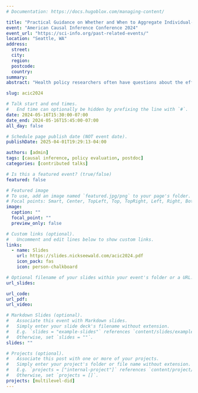 ```yaml
---
# Documentation: https://docs.hugoblox.com/managing-content/

title: "Practical Guidance on Whether and When to Aggregate Individual‐Level Data for Causal Health Policy Evaluation"
event: "American Causal Inference Conference 2024"
event_url: "https://sci-info.org/past-related-events/"
location: "Seattle, WA"
address:
  street:
  city:
  region:
  postcode:
  country:
summary:
abstract: "Health policy researchers often have questions about the effects of state policy on individual-level outcomes collected over multiple time periods. Such questions might be addressed using, for example, a large health insurance claims database that tracks individuals’ receipt of a particular treatment. An open question is whether the researcher can or should “roll-up” (i.e., aggregate, average, etc.) this individual-level data to the policy level when assessing the effects of state policy. Rolling up the data offers a clear computational advantage since it makes the individual-level big data question much smaller. However, existing literature does not sufficiently address whether and when aggregation is disadvantageous due to loss of individual-level information. Here, we examine the statistical performance of difference-in-differences approaches that permit the use of either individual- or aggregate-level data to offer practical guidance on whether and when to roll up. Our guidance is based on simulation models which allow us to make fair comparisons between analytic methods under a variety of controlled conditions. We also discuss our recommendations in the context of a study designed to assess the effects of state medical cannabis laws on opioid prescribing among patients with chronic non-cancer pain."

slug: acic2024

# Talk start and end times.
#   End time can optionally be hidden by prefixing the line with `#`.
date: 2024-05-16T15:30:00-07:00
date_end: 2024-05-16T15:45:00-07:00
all_day: false

# Schedule page publish date (NOT event date).
publishDate: 2025-04-01T19:29:13-04:00

authors: [admin]
tags: [causal inference, policy evaluation, postdoc]
categories: [contributed talks]

# Is this a featured event? (true/false)
featured: false

# Featured image
# To use, add an image named `featured.jpg/png` to your page's folder. 
# Focal points: Smart, Center, TopLeft, Top, TopRight, Left, Right, BottomLeft, Bottom, BottomRight.
image:
  caption: ""
  focal_point: ""
  preview_only: false

# Custom links (optional).
#   Uncomment and edit lines below to show custom links.
links:
  - name: Slides
    url: https://slides.nickseewald.com/acic2024.pdf
    icon_pack: fas
    icon: person-chalkboard

# Optional filename of your slides within your event's folder or a URL.
url_slides:

url_code:
url_pdf:
url_video:

# Markdown Slides (optional).
#   Associate this event with Markdown slides.
#   Simply enter your slide deck's filename without extension.
#   E.g. `slides = "example-slides"` references `content/slides/example-slides.md`.
#   Otherwise, set `slides = ""`.
slides: ""

# Projects (optional).
#   Associate this post with one or more of your projects.
#   Simply enter your project's folder or file name without extension.
#   E.g. `projects = ["internal-project"]` references `content/project/deep-learning/index.md`.
#   Otherwise, set `projects = []`.
projects: [multilevel-did]
---
```

